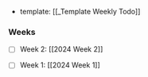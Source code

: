 
- template: [[_Template Weekly Todo]]

### Weeks

- [ ] Week 2: [[2024 Week 2]]
- [ ] Week 1: [[2024 Week 1]]




